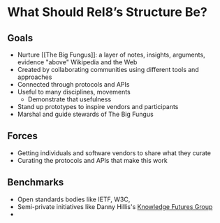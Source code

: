 # What Should Rel8’s Structure Be?

## Goals
- Nurture [[The Big Fungus]]: a layer of notes, insights, arguments, evidence "above" Wikipedia and the Web
- Created by collaborating communities using different tools and approaches
- Connected through protocols and APIs
- Useful to many disciplines, movements
	- Demonstrate that usefulness 
- Stand up prototypes to inspire vendors and participants
- Marshal and guide stewards of The Big Fungus
## Forces
- Getting individuals and software vendors to share what they curate
- Curating the protocols and APIs that make this work
## Benchmarks
- Open standards bodies like IETF, W3C, 
- Semi-private initiatives like Danny Hillis's [Knowledge Futures Group](https://www.knowledgefutures.org/) 
- 